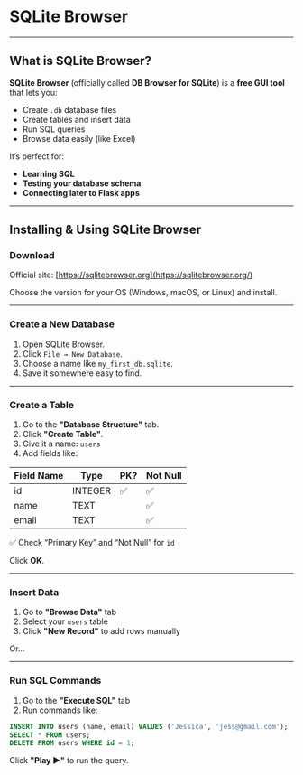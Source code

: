 # SQLite Browser

---

## What is SQLite Browser?

**SQLite Browser** (officially called **DB Browser for SQLite**) is a **free GUI tool** that lets you:

- Create `.db` database files
- Create tables and insert data
- Run SQL queries
- Browse data easily (like Excel)

It’s perfect for:

- **Learning SQL**
- **Testing your database schema**
- **Connecting later to Flask apps**

---

## Installing & Using SQLite Browser

### Download

Official site: [https://sqlitebrowser.org](https://sqlitebrowser.org/)

Choose the version for your OS (Windows, macOS, or Linux) and install.

---

### Create a New Database

1. Open SQLite Browser.
2. Click `File → New Database`.
3. Choose a name like `my_first_db.sqlite`.
4. Save it somewhere easy to find.

---

### Create a Table

1. Go to the **"Database Structure"** tab.
2. Click **"Create Table"**.
3. Give it a name: `users`
4. Add fields like:

| Field Name | Type | PK? | Not Null |
| --- | --- | --- | --- |
| id | INTEGER | ✅ | ✅ |
| name | TEXT |  | ✅ |
| email | TEXT |  | ✅ |

✅ Check “Primary Key” and “Not Null” for `id`

Click **OK**.

---

### Insert Data

1. Go to **"Browse Data"** tab
2. Select your `users` table
3. Click **"New Record"** to add rows manually

Or…

---

### Run SQL Commands

1. Go to the **"Execute SQL"** tab
2. Run commands like:

```sql
INSERT INTO users (name, email) VALUES ('Jessica', 'jess@gmail.com');
SELECT * FROM users;
DELETE FROM users WHERE id = 1;
```

Click **"Play ▶️"** to run the query.